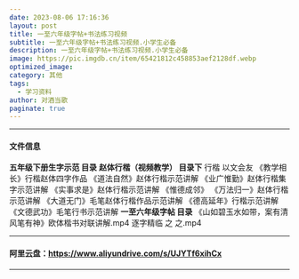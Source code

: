 ```yaml
---
date: 2023-08-06 17:16:36
layout: post
title: 一至六年级字帖+书法练习视频
subtitle: 一至六年级字帖+书法练习视频.小学生必备
description: 一至六年级字帖+书法练习视频.小学生必备
image: https://pic.imgdb.cn/item/65421812c458853aef2128df.webp
optimized_image: 
category: 其他
tags:
  - 学习资料
author: 对酒当歌
paginate: true
---
```


---

#### 文件信息

**五年级下册生字示范 目录**
**赵体行楷（视频教学） 目录下**
行楷 以文会友
《教学相长》行楷赵体四字作品
《道法自然》赵体行楷示范讲解
《业广惟勤》赵体行楷集字示范讲解
《实事求是》赵体行楷示范讲解
《惟德成邻》
《万法归一》赵体行楷示范讲解
《大道无门》毛笔赵体行楷作品示范讲解
《德高延年》行楷示范讲解
《文德武功》毛笔行书示范讲解
**一至六年级字帖 目录**
《山如碧玉水如带，案有清风笔有神》欧体楷书对联讲解.mp4
逐字精临 之  之.mp4

---

#### 阿里云盘：<https://www.aliyundrive.com/s/UJYTf6xihCx>

---
